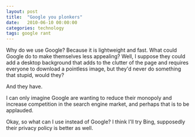 ```yaml
---
layout: post
title:  "Google you plonkers"
date:   2010-06-10 00:00:00
categories: technology
tags: google rant
---
```


Why do we use Google?  Because it is lightweight and fast.  What could Google do to make themselves less appealing?  Well, I suppose they could add a desktop background that adds to the clutter of the page and requires everyone to download a pointless image, but they'd never do something that stupid, would they?

And they have.

<!--more-->

I can only imagine Google are wanting to reduce their monopoly and increase competition in the search engine market, and perhaps that is to be applauded.

Okay, so what can I use instead of Google?  I think I'll try Bing, supposedly their privacy policy is better as well.

